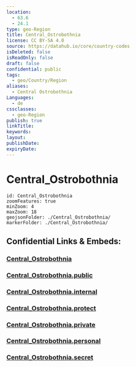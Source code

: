```yaml
---
location:
  - 63.6
  - 24.1
type: geo-Region
title: Central_Ostrobothnia
license: CC BY-SA 4.0
source: https://datahub.io/core/country-codes
isDeleted: false
isReadOnly: false
draft: false
confidential: public
tags:
  - geo/Country/Region
aliases:
  - Central Ostrobothnia
Languages:
  - de
cssclasses:
  - geo-Region
publish: true
linkTitle:
keywords:
layout:
publishDate:
expiryDate:
---
```


# Central_Ostrobothnia

```leaflet
id: Central_Ostrobothnia
zoomFeatures: true 
minZoom: 4 
maxZoom: 18
geojsonFolder: ./Central_Ostrobothnia/
markerFolder: ./Central_Ostrobothnia/
```


## Confidential Links & Embeds: 

### [Central_Ostrobothnia](/_Standards/Earth/Continent/Europe/Europe~North/Finland/Provinces~Finland/Western_Finland/counties~Western_Finland/Central_Ostrobothnia.md) 

### [Central_Ostrobothnia.public](/_public/Earth/Continent/Europe/Europe~North/Finland/Provinces~Finland/Western_Finland/counties~Western_Finland/Central_Ostrobothnia.public.md) 

### [Central_Ostrobothnia.internal](/_internal/Earth/Continent/Europe/Europe~North/Finland/Provinces~Finland/Western_Finland/counties~Western_Finland/Central_Ostrobothnia.internal.md) 

### [Central_Ostrobothnia.protect](/_protect/Earth/Continent/Europe/Europe~North/Finland/Provinces~Finland/Western_Finland/counties~Western_Finland/Central_Ostrobothnia.protect.md) 

### [Central_Ostrobothnia.private](/_private/Earth/Continent/Europe/Europe~North/Finland/Provinces~Finland/Western_Finland/counties~Western_Finland/Central_Ostrobothnia.private.md) 

### [Central_Ostrobothnia.personal](/_personal/Earth/Continent/Europe/Europe~North/Finland/Provinces~Finland/Western_Finland/counties~Western_Finland/Central_Ostrobothnia.personal.md) 

### [Central_Ostrobothnia.secret](/_secret/Earth/Continent/Europe/Europe~North/Finland/Provinces~Finland/Western_Finland/counties~Western_Finland/Central_Ostrobothnia.secret.md)

